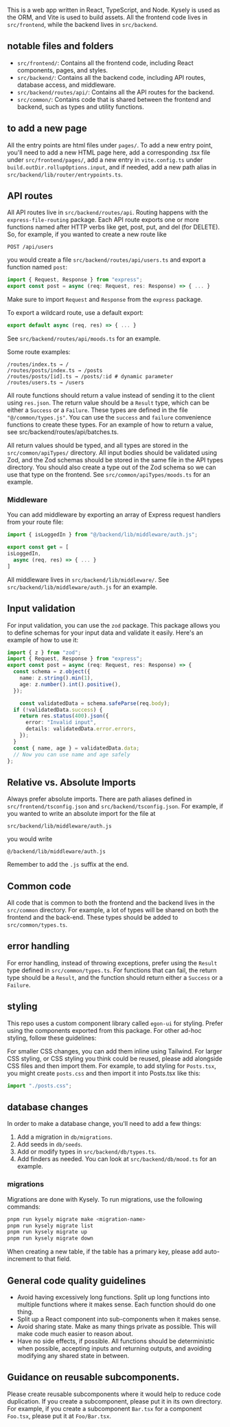 This is a web app written in React, TypeScript, and Node. Kysely is used as the ORM, and Vite is used to build assets. All the frontend code lives in `src/frontend`, while the backend lives in `src/backend`.

## notable files and folders
- `src/frontend/`: Contains all the frontend code, including React components, pages, and styles.
- `src/backend/`: Contains all the backend code, including API routes, database access, and middleware.
- `src/backend/routes/api/`: Contains all the API routes for the backend.
- `src/common/`: Contains code that is shared between the frontend and backend, such as types and utility functions.

## to add a new page
All the entry points are html files under `pages/`. To add a new entry point, you'll need to add a new HTML page here, add a corresponding .tsx file under `src/frontend/pages/`, add a new entry in `vite.config.ts` under `build.outDir.rollupOptions.input`, and if needed, add a new path alias in `src/backend/lib/router/entrypoints.ts`.

## API routes
All API routes live in `src/backend/routes/api`. Routing happens with the `express-file-routing` package. Each API route exports one or more functions named after HTTP verbs like get, post, put, and del (for DELETE). So, for example, if you wanted to create a new route like

```
POST /api/users
```

you would create a file `src/backend/routes/api/users.ts` and export a function named `post`:

```typescript
import { Request, Response } from "express";
export const post = async (req: Request, res: Response) => { ... }
```

Make sure to import `Request` and `Response` from the `express` package.

To export a wildcard route, use a default export:

```typescript
export default async (req, res) => { ... }
```

See `src/backend/routes/api/moods.ts` for an example. 

Some route examples:

```
/routes/index.ts → /
/routes/posts/index.ts → /posts
/routes/posts/[id].ts → /posts/:id # dynamic parameter
/routes/users.ts → /users
```


All route functions should return a value instead of sending it to the client using `res.json`. The return value should be a `Result` type, which can be either a `Success` or a `Failure`. These types are defined in the file `"@/common/types.js"`. You can use the `success` and `failure` convenience functions to create these types. For an example of how to return a value, see src/backend/routes/api/batches.ts.

All return values should be typed, and all types are stored in the `src/common/apiTypes/` directory. All input bodies should be validated using Zod, and the Zod schemas should be stored in the same file in the API types directory. You should also create a type out of the Zod schema so we can use that type on the frontend. See `src/common/apiTypes/moods.ts` for an example.



### Middleware

You can add middleware by exporting an array of Express request handlers from your route file:

```typescript
import { isLoggedIn } from "@/backend/lib/middleware/auth.js";

export const get = [
isLoggedIn,
  async (req, res) => { ... }
]
```

All middleware lives in `src/backend/lib/middleware/`. See `src/backend/lib/middleware/auth.js` for an example.

## Input validation
For input validation, you can use the `zod` package. This package allows you to define schemas for your input data and validate it easily. Here's an example of how to use it:

```typescript
import { z } from "zod";
import { Request, Response } from "express";
export const post = async (req: Request, res: Response) => {
  const schema = z.object({
    name: z.string().min(1),
    age: z.number().int().positive(),
  });

    const validatedData = schema.safeParse(req.body);
  if (!validatedData.success) {
    return res.status(400).json({
      error: "Invalid input",
      details: validatedData.error.errors,
    });
  }
  const { name, age } = validatedData.data;
  // Now you can use name and age safely
};
```


## Relative vs. Absolute Imports

Always prefer absolute imports.  There are path aliases defined in `src/frontend/tsconfig.json` and `src/backend/tsconfig.json`. For example, if you wanted to write an absolute import for the file at 

```
src/backend/lib/middleware/auth.js
```

you would write

```
@/backend/lib/middleware/auth.js
```

Remember to add the `.js` suffix at the end.

## Common code

All code that is common to both the frontend and the backend lives in the `src/common` directory. For example, a lot of types will be shared on both the frontend and the back-end. These types should be added to `src/common/types.ts`.

## error handling
For error handling, instead of throwing exceptions, prefer using the `Result` type defined in `src/common/types.ts`. For functions that can fail, the return type should be a `Result`, and the function should return either a `Success` or a `Failure`.

## styling
This repo uses a custom component library called `egon-ui` for styling. Prefer using the components exported from this package. For other ad-hoc styling, follow these guidelines:

For smaller CSS changes, you can add them inline using Tailwind. For larger CSS styling, or CSS styling you think could be reused, please add alongside CSS files and then import them. For example, to add styling for `Posts.tsx`, you might create `posts.css` and then import it into Posts.tsx like this:

```typescript
import "./posts.css";
```

## database changes
In order to make a database change, you'll need to add a few things:
1. Add a migration in `db/migrations`.
1. Add seeds in `db/seeds`.
2. Add or modify types in `src/backend/db/types.ts`.
3. Add finders as needed. You can look at `src/backend/db/mood.ts` for an example.


### migrations
Migrations are done with Kysely. To run migrations, use the following commands:

```bash
pnpm run kysely migrate make <migration-name>
pnpm run kysely migrate list
pnpm run kysely migrate up
pnpm run kysely migrate down
```

When creating a new table, if the table has a primary key, please add auto-increment to that field.

## General code quality guidelines
- Avoid having excessively long functions. Split up long functions into multiple functions where it makes sense. Each function should do one thing.
- Split up a React component into sub-components when it makes sense.
- Avoid sharing state. Make as many things private as possible. This will make code much easier to reason about.
- Have no side effects, if possible. All functions should be deterministic when possible, accepting inputs and returning outputs, and avoiding modifying any shared state in between. 

## Guidance on reusable subcomponents.
Please create reusable subcomponents where it would help to reduce code duplication. If you create a subcomponent, please put it in its own directory. For example, if you create a subcomponent `Bar.tsx` for a component `Foo.tsx`, please put it at `Foo/Bar.tsx`.
